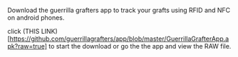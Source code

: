 Download the guerrilla grafters app to track your grafts using RFID and NFC on android phones.

click (THIS LINK)[https://github.com/guerrillagrafters/app/blob/master/GuerrillaGrafterApp.apk?raw=true] to start the download or go the the app and view the RAW file. 
